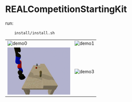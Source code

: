 # REALCompetitionStartingKit

run:

        install/install.sh


<TABLE " BORDER="0">
<TR>
<TD><img src="docs/figs/demo0.gif" alt="demo0" width="200"></TD>
<TD><img src="docs/figs/demo1.gif" alt="demo1" width="200"></TD>
</TR><TR>
<TD><img src="docs/figs/demo2.gif" alt="demo2" width="200"></TD>
<TD><img src="docs/figs/demo3.gif" alt="demo3" width="200"></TD>
</TR>
</TABLE>
